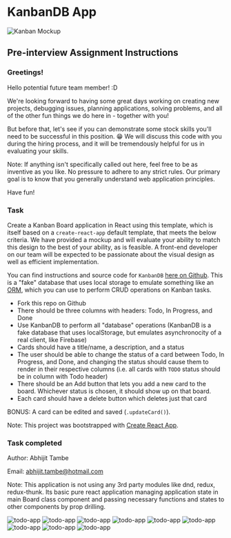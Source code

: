# KanbanDB App

![Kanban Mockup](public/kanban-example@2x.png)

## Pre-interview Assignment Instructions

### Greetings!

Hello potential future team member! :D

We're looking forward to having some great days working on creating new projects, debugging issues, planning applications, solving problems, and all of the other fun things we do here in - together with you!

But before that, let's see if you can demonstrate some stock skills you'll need to be successful in this position. 😁 We will discuss this code with you during the hiring process, and it will be tremendously helpful for us in evaluating your skills.

Note: If anything isn't specifically called out here, feel free to be as inventive as you like. No pressure to adhere to any strict rules. Our primary goal is to know that you generally understand web application principles.

Have fun!

### Task

Create a Kanban Board application in React using this template, which is itself based on a `create-react-app` default template, that meets the below criteria. We have provided a mockup and will evaluate your ability to match this design to the best of your ability, as is feasible. A front-end developer on our team will be expected to be passionate about the visual design as well as efficient implementation.

You can find instructions and source code for `KanbanDB` [here on Github](https://github.com/netpoetica/KanbanDB#kanbandb). This is a "fake" database that uses local storage to emulate something like an [ORM](https://en.wikipedia.org/wiki/Object-relational_mapping), which you can use to perform CRUD operations on Kanban tasks.

* Fork this repo on Github
* There should be three columns with headers: Todo, In Progress, and Done
* Use KanbanDB to perform all "database" operations (KanbanDB is a fake database that uses localStorage, but emulates asynchronocity of a real client, like Firebase)
* Cards should have a title/name, a description, and a status
* The user should be able to change the status of a card between Todo, In Progress, and Done, and changing the status should cause them to render in their respective columns (i.e. all cards with `TODO` status should be in column with Todo header)
* There should be an Add button that lets you add a new card to the board. Whichever status is chosen, it should show up on that board.
* Each card should have a delete button which deletes just that card

BONUS: A card can be edited and saved (`.updateCard()`).

Note: This project was bootstrapped with [Create React App](https://github.com/facebook/create-react-app).



### Task completed

Author: Abhijit Tambe

Email: abhijit.tambe@hotmail.com

Note: This application is not using any 3rd party modules like dnd, redux, redux-thunk. Its basic pure react application managing application state in main Board class component and passing necessary functions and states to other components by prop drilling.


![todo-app](public/application-1.png)
![todo-app](public/application-2.png)
![todo-app](public/application-3.png)
![todo-app](public/application-4.png)
![todo-app](public/application-5.png)
![todo-app](public/application-6.png)
![todo-app](public/application-7.png)
![todo-app](public/application-8.png)
![todo-app](public/application-9.png)


